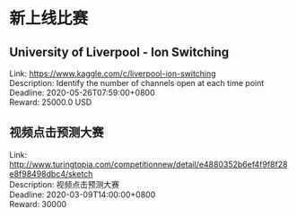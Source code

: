 # 新上线比赛


## University of Liverpool - Ion Switching
Link: https://www.kaggle.com/c/liverpool-ion-switching  
Description: Identify the number of channels open at each time point  
Deadline: 2020-05-26T07:59:00+0800  
Reward: 25000.0 USD  

## 视频点击预测大赛
Link: http://www.turingtopia.com/competitionnew/detail/e4880352b6ef4f9f8f28e8f98498dbc4/sketch  
Description: 视频点击预测大赛  
Deadline: 2020-03-09T14:00:00+0800  
Reward: 30000  

